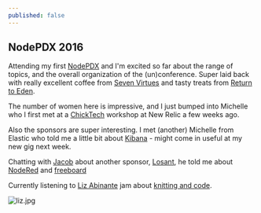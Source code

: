 ```yaml
---
published: false
---
```

## NodePDX 2016

Attending my first [NodePDX](http://nodepdx.org/) and I'm excited so far about the range of topics, and the overall organization of the (un)conference. Super laid back with really excellent coffee from [Seven Virtues](http://www.sevenvirtuespdx.com/) and tasty treats from [Return to Eden](http://www.backtoedenbakery.com/).

The number of women here is impressive, and I just bumped into Michelle who I first met at a [ChickTech](https://chicktech.org/) workshop at New Relic a few weeks ago.

Also the sponsors are super interesting. I met (another) Michelle from Elastic who told me a little bit about [Kibana](https://www.elastic.co/products/kibana) - might come in useful at my new gig next week.

Chatting with [Jacob](https://github.com/vigevenoj) about another sponsor, [Losant](https://www.losant.com/), he told me about [NodeRed](http://nodered.org/) and [freeboard](http://freeboard.io/)

Currently listening to [Liz Abinante](https://twitter.com/feministy) jam about [knitting and code](https://speakerdeck.com/feministy/a-foolish-quest-auto-generating-knitting-patterns-with-javascript).

![liz.jpg]({{site.baseurl}}/liz.jpg)
